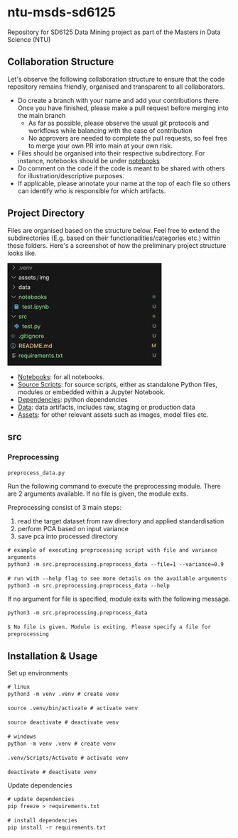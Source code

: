 # ntu-msds-sd6125
Repository for SD6125 Data Mining project as part of the Masters in Data Science (NTU)

## Collaboration Structure

Let's observe the following  collaboration structure to ensure that the code repository remains friendly, organised and transparent to all collaborators.

- Do create a branch with your name and add your contributions there. Once you have finished, please make a pull request before merging into the main branch
  - As far as possible, please observe the usual git protocols and workflows while balancing with the ease of contribution
  - No approvers are needed to complete the pull requests, so feel free to merge your own PR into main at your own risk. 
- Files should be organised into their respective subdirectory. For instance, notebooks should be under [notebooks](notebooks)
- Do comment on the code if the code is meant to be shared with others for illustration/descriptive purposes.
- If applicable, please annotate your name at the top of each file so others  can identify who is responsible for which artifacts.


## Project Directory

Files are organised based on the structure below. Feel free to extend the subdirectories (E.g. based on their functionailities/categories etc.) within these folders. Here's a screenshot of how the preliminary project structure looks like. 

![directory screenshot](assets/img/directory.png)

- [Notebooks](notebooks): for all notebooks. 
- [Source Scripts](src): for source scripts, either as standalone  Python files, modules or embedded within a Jupyter Notebook.
- [Dependencies](requirements.txt): python dependencies
- [Data](data): data artifacts, includes raw, staging or production data
- [Assets](assets): for other relevant assets such as images, model  files etc.

## src

### Preprocessing

`preprocess_data.py`

Run the following command to execute the preprocessing module. There are 2 arguments available. If no file is given, the module exits.

Preprocessing consist of 3 main steps:
1. read the target dataset from raw directory and applied standardisation
2. perform PCA based on input variance
3. save pca into processed directory

```
# example of executing preprocessing script with file and variance arguments
python3 -m src.preprocessing.preprocess_data --file=1 --variance=0.9

# run with --help flag to see more details on the available arguments
python3 -m src.preprocessing.preprocess_data --help
```

If no argument for file is specified, module exits with the following message.
```
python3 -m src.preprocessing.preprocess_data 

$ No file is given. Module is exiting. Please specify a file for preprocessing
```

## Installation & Usage

Set up environments
``` shell
# linux
python3 -m venv .venv # create venv

source .venv/bin/activate # activate venv

source deactivate # deactivate venv

# windows
python -m venv .venv # create venv

.venv/Scripts/Activate # activate venv

deactivate # deactivate venv
```

Update dependencies
``` shell
# update dependencies
pip freeze > requirements.txt

# install dependencies
pip install -r requirements.txt
```